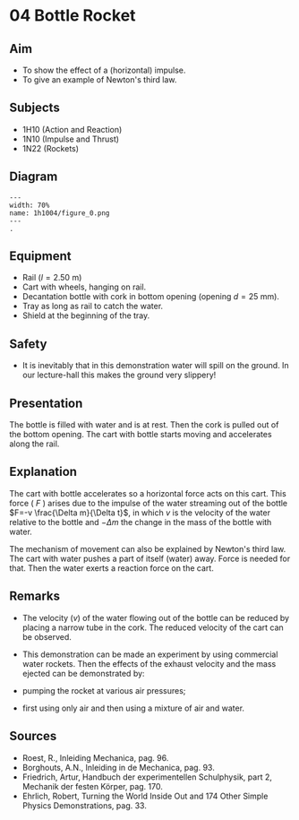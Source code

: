 # 04 Bottle Rocket 
    
  
## Aim   
 
 *  To show the effect of a (horizontal) impulse. 
 *  To give an example of Newton's third law.
   
  
## Subjects   
* 1H10 (Action and Reaction) 
* 1N10 (Impulse and Thrust)
* 1N22 (Rockets)   

## Diagram
   
```{figure} figures/figure_0.png  
---  
width: 70%  
name: 1h1004/figure_0.png  
---  
. 
```
    
  
## Equipment   
- Rail $(l=2.50 \mathrm{~m})$
- Cart with wheels, hanging on rail.
- Decantation bottle with cork in bottom opening (opening $d=25\mathrm{~mm}$).
- Tray as long as rail to catch the water.
- Shield at the beginning of the tray.
  
## Safety   
 
 *  It is inevitably that in this demonstration water will spill on the ground. In our lecture-hall this makes the ground very slippery!
      
  
## Presentation   
The bottle is filled with water and is at rest. Then the cork is pulled out of the bottom opening. The cart with bottle starts moving and accelerates along the rail.

## Explanation   
The cart with bottle accelerates so a horizontal force acts on this cart. This force ( $F$ ) arises due to the impulse of the water streaming out of the bottle $F=-v \frac{\Delta m}{\Delta t}$, in which $v$ is the velocity of the water relative to the bottle and $-\Delta m$ the change in the mass of the bottle with water.

The mechanism of movement can also be explained by Newton's third law. The cart with water pushes a part of itself (water) away. Force is needed for that. Then the water exerts a reaction force on the cart.
  
## Remarks
  - The velocity $(v)$ of the water flowing out of the bottle can be reduced by placing a narrow tube in the cork. The reduced velocity of the cart can be observed.
  
  - This demonstration can be made an experiment by using commercial water rockets. Then the effects of the exhaust velocity and the mass ejected can be demonstrated by:  
  
  - pumping the rocket at various air pressures;

  - first using only air and then using a mixture of air and water.

## Sources
 *  Roest, R., Inleiding Mechanica, pag. 96. 
 *  Borghouts, A.N., Inleiding in de Mechanica, pag. 93. 
 *  Friedrich, Artur, Handbuch der experimentellen Schulphysik, part 2, Mechanik der festen Körper, pag. 170. 
 *  Ehrlich, Robert, Turning the World Inside Out and 174 Other Simple Physics Demonstrations, pag. 33.
  